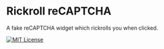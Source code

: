 # Rickroll reCAPTCHA
A fake reCAPTCHA widget which rickrolls you when clicked.

[![MIT License](https://img.shields.io/badge/License-MIT-green.svg)](https://choosealicense.com/licenses/mit/)

